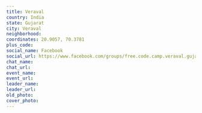```yaml
---
title: Veraval
country: India
state: Gujarat
city: Veraval
neighborhood: 
coordinates: 20.9057, 70.3781
plus_code:
social_name: Facebook
social_url: https://www.facebook.com/groups/free.code.camp.veraval.gujarat
chat_name:
chat_url:
event_name:
event_url:
leader_name:
leader_url:
old_photo: 
cover_photo:
---
```

